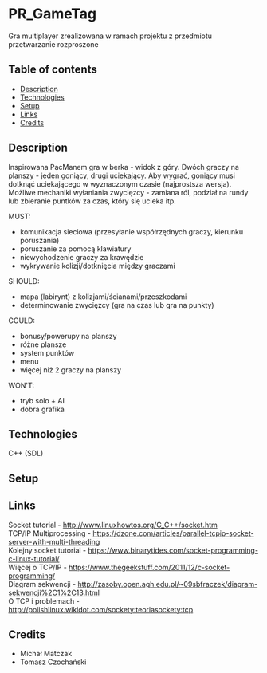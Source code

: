 # PR_GameTag
Gra multiplayer zrealizowana w ramach projektu z przedmiotu przetwarzanie rozproszone

## Table of contents
* [Description](#description)
* [Technologies](#technologies)
* [Setup](#setup)
* [Links](#links)
* [Credits](#credits)

## Description

Inspirowana PacManem gra w berka - widok z góry. Dwóch graczy na planszy - jeden goniący, drugi uciekający. Aby wygrać, goniący musi dotknąć uciekającego w wyznaczonym czasie (najprostsza wersja). Możliwe mechaniki wyłaniania zwycięzcy - zamiana ról, podział na rundy lub zbieranie puntków za czas, który się ucieka itp.

MUST:
- komunikacja sieciowa (przesyłanie współrzędnych graczy, kierunku poruszania)
- poruszanie za pomocą klawiatury
- niewychodzenie graczy za krawędzie
- wykrywanie kolizji/dotknięcia między graczami

SHOULD:
- mapa (labirynt) z kolizjami/ścianami/przeszkodami
- determinowanie zwycięzcy (gra na czas lub gra na punkty)

COULD:
- bonusy/powerupy na planszy
- różne plansze
- system punktów
- menu
- więcej niż 2 graczy na planszy

WON'T:
- tryb solo + AI
- dobra grafika

## Technologies
C++ (SDL)

## Setup

## Links
Socket tutorial - http://www.linuxhowtos.org/C_C++/socket.htm <br>
TCP/IP Multiprocessing - https://dzone.com/articles/parallel-tcpip-socket-server-with-multi-threading <br>
Kolejny socket tutorial - https://www.binarytides.com/socket-programming-c-linux-tutorial/ <br>
Więcej o TCP/IP - https://www.thegeekstuff.com/2011/12/c-socket-programming/ <br>
Diagram sekwencji - http://zasoby.open.agh.edu.pl/~09sbfraczek/diagram-sekwencji%2C1%2C13.html <br>
O TCP i problemach - http://polishlinux.wikidot.com/sockety:teoriasockety:tcp <br>

## Credits
- Michał Matczak
- Tomasz Czochański
